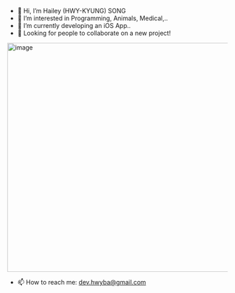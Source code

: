- 👋 Hi, I’m Hailey (HWY-KYUNG) SONG
- 👀 I’m interested in Programming, Animals, Medical,..
- 🌱 I’m currently developing an iOS App..
- 💞️ Looking for people to collaborate on a new project!
<img width="524" alt="image" src="https://user-images.githubusercontent.com/108180200/219012910-2a5235c7-214b-42a3-94ce-8f55f9c8e9b7.png">

<!---
hwyba28/hwyba28 is a ✨ special ✨ repository because its `README.md` (this file) appears on your GitHub profile.
You can click the Preview link to take a look at your changes.
--->
<!--
<img width="524" alt="image" src="https://user-images.githubusercontent.com/108180200/219021990-60f5182c-fc73-4d3e-9f05-853ba542c228.png">
-->
- 📫 How to reach me: dev.hwyba@gmail.com
